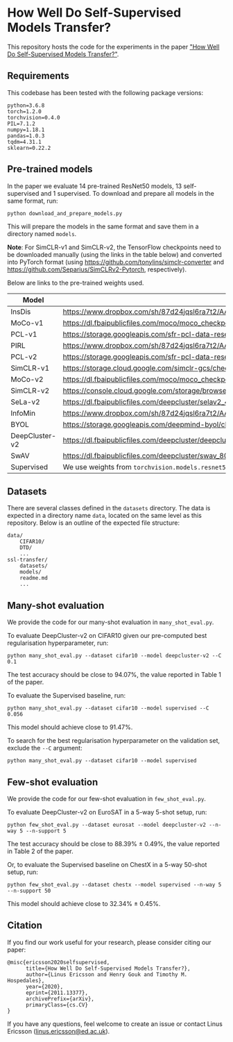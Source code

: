 # How Well Do Self-Supervised Models Transfer?
This repository hosts the code for the experiments in the paper ["How Well Do Self-Supervised Models Transfer?"](https://arxiv.org/abs/2011.13377).

## Requirements
This codebase has been tested with the following package versions:
```
python=3.6.8
torch=1.2.0
torchvision=0.4.0
PIL=7.1.2
numpy=1.18.1
pandas=1.0.3
tqdm=4.31.1
sklearn=0.22.2
```

## Pre-trained models
In the paper we evaluate 14 pre-trained ResNet50 models, 13 self-supervised and 1 supervised.
To download and prepare all models in the same format, run:
```
python download_and_prepare_models.py
```
This will prepare the models in the same format and save them in a directory named `models`.

**Note**: For SimCLR-v1 and SimCLR-v2, the TensorFlow checkpoints need to be downloaded manually (using the links in the table below) and converted into PyTorch format (using https://github.com/tonylins/simclr-converter and https://github.com/Separius/SimCLRv2-Pytorch, respectively).

Below are links to the pre-trained weights used.

| Model | URL |
|-------|-----|
| InsDis | https://www.dropbox.com/sh/87d24jqsl6ra7t2/AACcsSIt1_Njv7GsmsuzZ6Sta/InsDis.pth |
| MoCo-v1 | https://dl.fbaipublicfiles.com/moco/moco_checkpoints/moco_v1_200ep/moco_v1_200ep_pretrain.pth.tar |
| PCL-v1 | https://storage.googleapis.com/sfr-pcl-data-research/PCL_checkpoint/PCL_v1_epoch200.pth.tar |
| PIRL | https://www.dropbox.com/sh/87d24jqsl6ra7t2/AADN4jKnvTI0U5oT6hTmQZz8a/PIRL.pth |
| PCL-v2 | https://storage.googleapis.com/sfr-pcl-data-research/PCL_checkpoint/PCL_v2_epoch200.pth.tar |
| SimCLR-v1 | https://storage.cloud.google.com/simclr-gcs/checkpoints/ResNet50_1x.zip |
| MoCo-v2 | https://dl.fbaipublicfiles.com/moco/moco_checkpoints/moco_v2_800ep/moco_v2_800ep_pretrain.pth.tar |
| SimCLR-v2 | https://console.cloud.google.com/storage/browser/simclr-checkpoints/simclrv2/pretrained/r50_1x_sk0 |
| SeLa-v2 | https://dl.fbaipublicfiles.com/deepcluster/selav2_400ep_pretrain.pth.tar |
| InfoMin | https://www.dropbox.com/sh/87d24jqsl6ra7t2/AAAzMTynP3Qc8mIE4XWkgILUa/InfoMin_800.pth |
| BYOL | https://storage.googleapis.com/deepmind-byol/checkpoints/pretrain_res50x1.pkl |
| DeepCluster-v2 | https://dl.fbaipublicfiles.com/deepcluster/deepclusterv2_800ep_pretrain.pth.tar |
| SwAV | https://dl.fbaipublicfiles.com/deepcluster/swav_800ep_pretrain.pth.tar |
| Supervised | We use weights from `torchvision.models.resnet50(pretrained=True)` |

## Datasets
There are several classes defined in the `datasets` directory. The data is expected in a directory name `data`, located on the same level as this repository. Below is an outline of the expected file structure:
```
data/
    CIFAR10/
    DTD/
    ...
ssl-transfer/
    datasets/
    models/
    readme.md
    ...
```

## Many-shot evaluation
We provide the code for our many-shot evaluation in `many_shot_eval.py`.

To evaluate DeepCluster-v2 on CIFAR10 given our pre-computed best regularisation hyperparameter, run:
```
python many_shot_eval.py --dataset cifar10 --model deepcluster-v2 --C 0.1
```
The test accuracy should be close to 94.07%, the value reported in Table 1 of the paper.

To evaluate the Supervised baseline, run:
```
python many_shot_eval.py --dataset cifar10 --model supervised --C 0.056
```
This model should achieve close to 91.47%.

To search for the best regularisation hyperparameter on the validation set, exclude the `--C` argument:
```
python many_shot_eval.py --dataset cifar10 --model supervised
```

## Few-shot evaluation
We provide the code for our few-shot evaluation in `few_shot_eval.py`.

To evaluate DeepCluster-v2 on EuroSAT in a 5-way 5-shot setup, run:
```
python few_shot_eval.py --dataset eurosat --model deepcluster-v2 --n-way 5 --n-support 5
```
The test accuracy should be close to 88.39% ± 0.49%, the value reported in Table 2 of the paper.

Or, to evaluate the Supervised baseline on ChestX in a 5-way 50-shot setup, run:
```
python few_shot_eval.py --dataset chestx --model supervised --n-way 5 --n-support 50
```
This model should achieve close to 32.34% ± 0.45%.

## Citation
If you find our work useful for your research, please consider citing our paper:
```
@misc{ericsson2020selfsupervised,
      title={How Well Do Self-Supervised Models Transfer?}, 
      author={Linus Ericsson and Henry Gouk and Timothy M. Hospedales},
      year={2020},
      eprint={2011.13377},
      archivePrefix={arXiv},
      primaryClass={cs.CV}
}
```
If you have any questions, feel welcome to create an issue or contact Linus Ericsson (linus.ericsson@ed.ac.uk).
